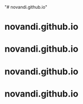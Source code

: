"# novandi.github.io" 
# novandi.github.io
# novandi.github.io
# novandi.github.io
# novandi.github.io
